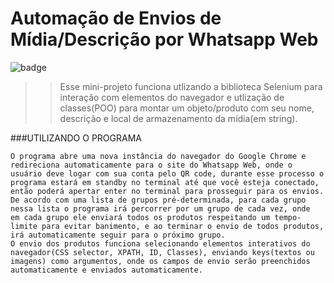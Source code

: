 # Automação de Envios de Mídia/Descrição por Whatsapp Web
![badge](https://img.shields.io/badge/STATUS-EM%20DESENVOLVIMENTO-brightgreen)

>> Esse mini-projeto funciona utlizando a biblioteca Selenium para interação com elementos do navegador e
utlização de classes(POO) para montar um objeto/produto com seu nome, descrição e local de armazenamento da mídia(em string).

###UTILIZANDO O PROGRAMA
```
O programa abre uma nova instância do navegador do Google Chrome e redireciona automaticamente para o site do Whatsapp Web, onde o usuário deve logar com sua conta pelo QR code, durante esse processo o programa estará em standby no terminal até que você esteja conectado, então poderá apertar enter no terminal para prosseguir para os envios.
De acordo com uma lista de grupos pré-determinada, para cada grupo nessa lista o programa irá percorrer por um grupo de cada vez, onde  em cada grupo ele enviará todos os produtos respeitando um tempo-limite para evitar banimento, e ao terminar o envio de todos produtos, irá automaticamente seguir para o próximo grupo.
O envio dos produtos funciona selecionando elementos interativos do navegador(CSS selector, XPATH, ID, Classes), enviando keys(textos ou imagens) como argumentos, onde os campos de envio serão preenchidos automaticamente e enviados automaticamente.
```
